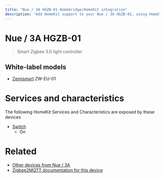 ```yaml
---
title: "Nue / 3A HGZB-01 Homebridge/HomeKit integration"
description: "Add HomeKit support to your Nue / 3A HGZB-01, using Homebridge, Zigbee2MQTT and homebridge-z2m."
---
```

<!---
This file has been GENERATED using src/docgen/docgen.ts
DO NOT EDIT THIS FILE MANUALLY!
-->
# Nue / 3A HGZB-01
> Smart Zigbee 3.0 light controller


## White-label models
* [Zemismart](../index.md#zemismart) ZW-EU-01

# Services and characteristics
The following HomeKit Services and Characteristics are exposed by
these devices

* [Switch](../../switch.md)
  * On


# Related
* [Other devices from Nue / 3A](../index.md#nue_3a)
* [Zigbee2MQTT documentation for this device](https://www.zigbee2mqtt.io/devices/HGZB-01.html)